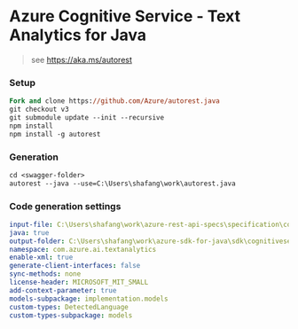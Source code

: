 # Azure Cognitive Service - Text Analytics for Java

> see https://aka.ms/autorest

### Setup
```ps
Fork and clone https://github.com/Azure/autorest.java 
git checkout v3
git submodule update --init --recursive
npm install
npm install -g autorest
```

### Generation
```ps
cd <swagger-folder>
autorest --java --use=C:\Users\shafang\work\autorest.java
```

### Code generation settings
``` yaml
input-file: C:\Users\shafang\work\azure-rest-api-specs\specification\cognitiveservices\data-plane\TextAnalytics\preview\v3.0-preview.1\TextAnalytics.json
java: true
output-folder: C:\Users\shafang\work\azure-sdk-for-java\sdk\cognitiveservices\azure-cs-textanalytics\
namespace: com.azure.ai.textanalytics
enable-xml: true
generate-client-interfaces: false
sync-methods: none
license-header: MICROSOFT_MIT_SMALL
add-context-parameter: true
models-subpackage: implementation.models
custom-types: DetectedLanguage
custom-types-subpackage: models
```
